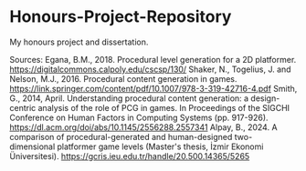 # Honours-Project-Repository
 My honours project and dissertation.

Sources:
Egana, B.M., 2018. Procedural level generation for a 2D platformer. https://digitalcommons.calpoly.edu/cscsp/130/
Shaker, N., Togelius, J. and Nelson, M.J., 2016. Procedural content generation in games. https://link.springer.com/content/pdf/10.1007/978-3-319-42716-4.pdf
Smith, G., 2014, April. Understanding procedural content generation: a design-centric analysis of the role of PCG in games. In Proceedings of the SIGCHI Conference on Human Factors in Computing Systems (pp. 917-926). https://dl.acm.org/doi/abs/10.1145/2556288.2557341
Alpay, B., 2024. A comparison of procedural-generated and human-designed two-dimensional platformer game levels (Master's thesis, İzmir Ekonomi Üniversitesi). https://gcris.ieu.edu.tr/handle/20.500.14365/5265